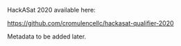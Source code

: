 HackASat 2020 available here:

https://github.com/cromulencellc/hackasat-qualifier-2020

Metadata to be added later.
